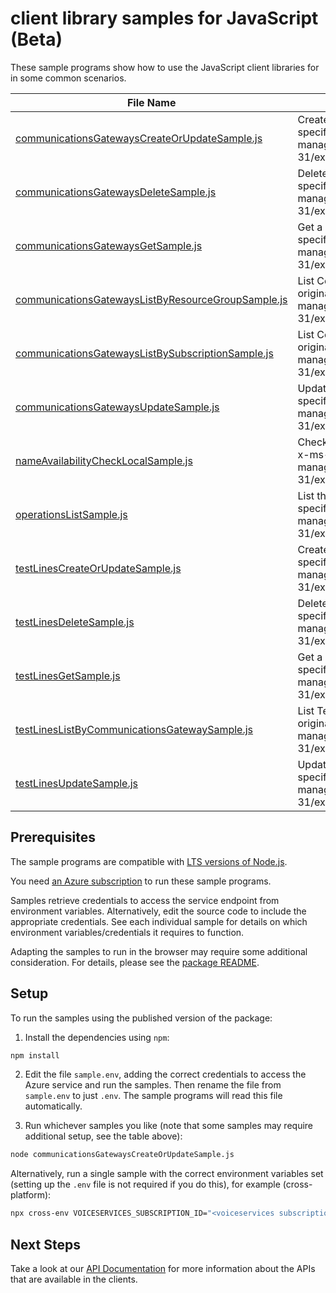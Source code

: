 # client library samples for JavaScript (Beta)

These sample programs show how to use the JavaScript client libraries for in some common scenarios.

| **File Name**                                                                                         | **Description**                                                                                                                                                                                                            |
| ----------------------------------------------------------------------------------------------------- | -------------------------------------------------------------------------------------------------------------------------------------------------------------------------------------------------------------------------- |
| [communicationsGatewaysCreateOrUpdateSample.js][communicationsgatewayscreateorupdatesample]           | Create a CommunicationsGateway x-ms-original-file: specification/voiceservices/resource-manager/Microsoft.VoiceServices/stable/2023-01-31/examples/CommunicationsGateways_CreateOrUpdate.json                              |
| [communicationsGatewaysDeleteSample.js][communicationsgatewaysdeletesample]                           | Delete a CommunicationsGateway x-ms-original-file: specification/voiceservices/resource-manager/Microsoft.VoiceServices/stable/2023-01-31/examples/CommunicationsGateways_Delete.json                                      |
| [communicationsGatewaysGetSample.js][communicationsgatewaysgetsample]                                 | Get a CommunicationsGateway x-ms-original-file: specification/voiceservices/resource-manager/Microsoft.VoiceServices/stable/2023-01-31/examples/CommunicationsGateways_Get.json                                            |
| [communicationsGatewaysListByResourceGroupSample.js][communicationsgatewayslistbyresourcegroupsample] | List CommunicationsGateway resources by resource group x-ms-original-file: specification/voiceservices/resource-manager/Microsoft.VoiceServices/stable/2023-01-31/examples/CommunicationsGateways_ListByResourceGroup.json |
| [communicationsGatewaysListBySubscriptionSample.js][communicationsgatewayslistbysubscriptionsample]   | List CommunicationsGateway resources by subscription ID x-ms-original-file: specification/voiceservices/resource-manager/Microsoft.VoiceServices/stable/2023-01-31/examples/CommunicationsGateways_ListBySubscription.json |
| [communicationsGatewaysUpdateSample.js][communicationsgatewaysupdatesample]                           | Update a CommunicationsGateway x-ms-original-file: specification/voiceservices/resource-manager/Microsoft.VoiceServices/stable/2023-01-31/examples/CommunicationsGateways_Update.json                                      |
| [nameAvailabilityCheckLocalSample.js][nameavailabilitychecklocalsample]                               | Check whether the resource name is available in the given region. x-ms-original-file: specification/voiceservices/resource-manager/Microsoft.VoiceServices/stable/2023-01-31/examples/NameAvailability_CheckLocal.json     |
| [operationsListSample.js][operationslistsample]                                                       | List the operations for the provider x-ms-original-file: specification/voiceservices/resource-manager/Microsoft.VoiceServices/stable/2023-01-31/examples/Operations_List.json                                              |
| [testLinesCreateOrUpdateSample.js][testlinescreateorupdatesample]                                     | Create a TestLine x-ms-original-file: specification/voiceservices/resource-manager/Microsoft.VoiceServices/stable/2023-01-31/examples/TestLines_CreateOrUpdate.json                                                        |
| [testLinesDeleteSample.js][testlinesdeletesample]                                                     | Delete a TestLine x-ms-original-file: specification/voiceservices/resource-manager/Microsoft.VoiceServices/stable/2023-01-31/examples/TestLines_Delete.json                                                                |
| [testLinesGetSample.js][testlinesgetsample]                                                           | Get a TestLine x-ms-original-file: specification/voiceservices/resource-manager/Microsoft.VoiceServices/stable/2023-01-31/examples/TestLines_Get.json                                                                      |
| [testLinesListByCommunicationsGatewaySample.js][testlineslistbycommunicationsgatewaysample]           | List TestLine resources by CommunicationsGateway x-ms-original-file: specification/voiceservices/resource-manager/Microsoft.VoiceServices/stable/2023-01-31/examples/TestLines_ListByCommunicationsGateway.json            |
| [testLinesUpdateSample.js][testlinesupdatesample]                                                     | Update a TestLine x-ms-original-file: specification/voiceservices/resource-manager/Microsoft.VoiceServices/stable/2023-01-31/examples/TestLines_Update.json                                                                |

## Prerequisites

The sample programs are compatible with [LTS versions of Node.js](https://github.com/nodejs/release#release-schedule).

You need [an Azure subscription][freesub] to run these sample programs.

Samples retrieve credentials to access the service endpoint from environment variables. Alternatively, edit the source code to include the appropriate credentials. See each individual sample for details on which environment variables/credentials it requires to function.

Adapting the samples to run in the browser may require some additional consideration. For details, please see the [package README][package].

## Setup

To run the samples using the published version of the package:

1. Install the dependencies using `npm`:

```bash
npm install
```

2. Edit the file `sample.env`, adding the correct credentials to access the Azure service and run the samples. Then rename the file from `sample.env` to just `.env`. The sample programs will read this file automatically.

3. Run whichever samples you like (note that some samples may require additional setup, see the table above):

```bash
node communicationsGatewaysCreateOrUpdateSample.js
```

Alternatively, run a single sample with the correct environment variables set (setting up the `.env` file is not required if you do this), for example (cross-platform):

```bash
npx cross-env VOICESERVICES_SUBSCRIPTION_ID="<voiceservices subscription id>" VOICESERVICES_RESOURCE_GROUP="<voiceservices resource group>" node communicationsGatewaysCreateOrUpdateSample.js
```

## Next Steps

Take a look at our [API Documentation][apiref] for more information about the APIs that are available in the clients.

[communicationsgatewayscreateorupdatesample]: https://github.com/Azure/azure-sdk-for-js/blob/main/sdk/voiceservices/arm-voiceservices/samples/v1-beta/javascript/communicationsGatewaysCreateOrUpdateSample.js
[communicationsgatewaysdeletesample]: https://github.com/Azure/azure-sdk-for-js/blob/main/sdk/voiceservices/arm-voiceservices/samples/v1-beta/javascript/communicationsGatewaysDeleteSample.js
[communicationsgatewaysgetsample]: https://github.com/Azure/azure-sdk-for-js/blob/main/sdk/voiceservices/arm-voiceservices/samples/v1-beta/javascript/communicationsGatewaysGetSample.js
[communicationsgatewayslistbyresourcegroupsample]: https://github.com/Azure/azure-sdk-for-js/blob/main/sdk/voiceservices/arm-voiceservices/samples/v1-beta/javascript/communicationsGatewaysListByResourceGroupSample.js
[communicationsgatewayslistbysubscriptionsample]: https://github.com/Azure/azure-sdk-for-js/blob/main/sdk/voiceservices/arm-voiceservices/samples/v1-beta/javascript/communicationsGatewaysListBySubscriptionSample.js
[communicationsgatewaysupdatesample]: https://github.com/Azure/azure-sdk-for-js/blob/main/sdk/voiceservices/arm-voiceservices/samples/v1-beta/javascript/communicationsGatewaysUpdateSample.js
[nameavailabilitychecklocalsample]: https://github.com/Azure/azure-sdk-for-js/blob/main/sdk/voiceservices/arm-voiceservices/samples/v1-beta/javascript/nameAvailabilityCheckLocalSample.js
[operationslistsample]: https://github.com/Azure/azure-sdk-for-js/blob/main/sdk/voiceservices/arm-voiceservices/samples/v1-beta/javascript/operationsListSample.js
[testlinescreateorupdatesample]: https://github.com/Azure/azure-sdk-for-js/blob/main/sdk/voiceservices/arm-voiceservices/samples/v1-beta/javascript/testLinesCreateOrUpdateSample.js
[testlinesdeletesample]: https://github.com/Azure/azure-sdk-for-js/blob/main/sdk/voiceservices/arm-voiceservices/samples/v1-beta/javascript/testLinesDeleteSample.js
[testlinesgetsample]: https://github.com/Azure/azure-sdk-for-js/blob/main/sdk/voiceservices/arm-voiceservices/samples/v1-beta/javascript/testLinesGetSample.js
[testlineslistbycommunicationsgatewaysample]: https://github.com/Azure/azure-sdk-for-js/blob/main/sdk/voiceservices/arm-voiceservices/samples/v1-beta/javascript/testLinesListByCommunicationsGatewaySample.js
[testlinesupdatesample]: https://github.com/Azure/azure-sdk-for-js/blob/main/sdk/voiceservices/arm-voiceservices/samples/v1-beta/javascript/testLinesUpdateSample.js
[apiref]: https://docs.microsoft.com/javascript/api/@azure/arm-voiceservices?view=azure-node-preview
[freesub]: https://azure.microsoft.com/free/
[package]: https://github.com/Azure/azure-sdk-for-js/tree/main/sdk/voiceservices/arm-voiceservices/README.md
